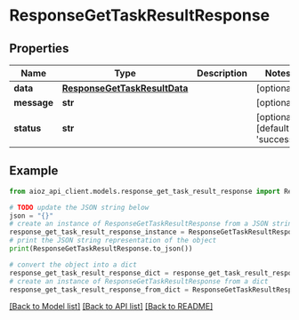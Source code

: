 # ResponseGetTaskResultResponse


## Properties

Name | Type | Description | Notes
------------ | ------------- | ------------- | -------------
**data** | [**ResponseGetTaskResultData**](ResponseGetTaskResultData.md) |  | [optional] 
**message** | **str** |  | [optional] 
**status** | **str** |  | [optional] [default to 'success']

## Example

```python
from aioz_api_client.models.response_get_task_result_response import ResponseGetTaskResultResponse

# TODO update the JSON string below
json = "{}"
# create an instance of ResponseGetTaskResultResponse from a JSON string
response_get_task_result_response_instance = ResponseGetTaskResultResponse.from_json(json)
# print the JSON string representation of the object
print(ResponseGetTaskResultResponse.to_json())

# convert the object into a dict
response_get_task_result_response_dict = response_get_task_result_response_instance.to_dict()
# create an instance of ResponseGetTaskResultResponse from a dict
response_get_task_result_response_from_dict = ResponseGetTaskResultResponse.from_dict(response_get_task_result_response_dict)
```
[[Back to Model list]](../README.md#documentation-for-models) [[Back to API list]](../README.md#documentation-for-api-endpoints) [[Back to README]](../README.md)


